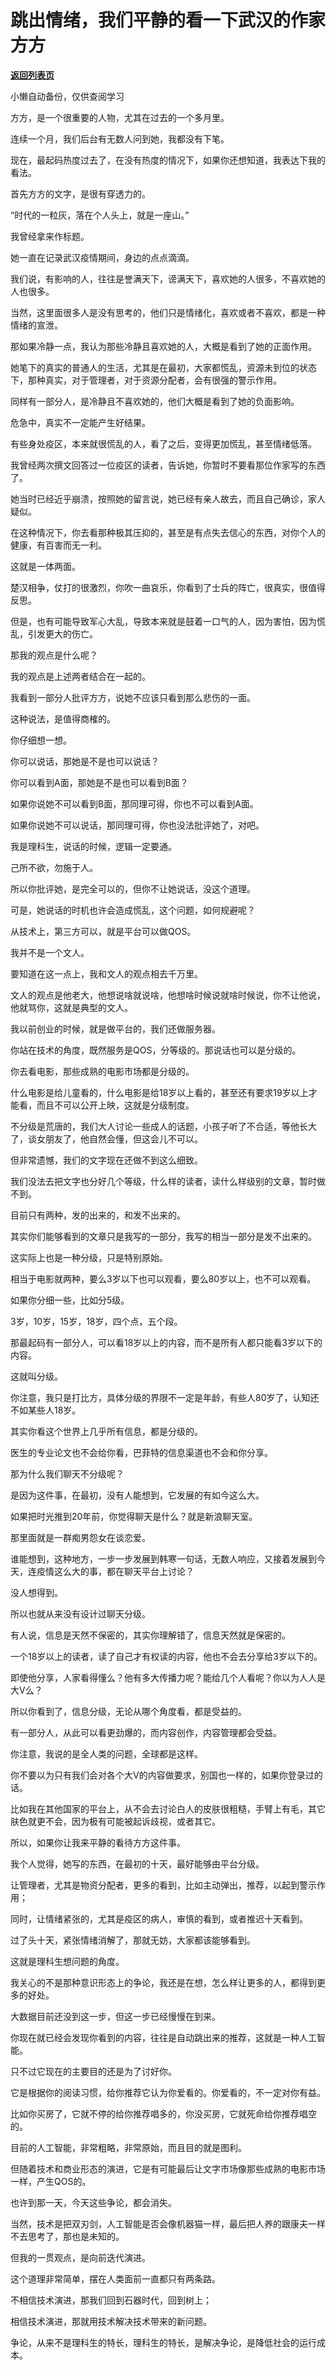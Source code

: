 # 跳出情绪，我们平静的看一下武汉的作家方方

[**返回列表页**](/gzh/记忆承载3)

小懒自动备份，仅供查阅学习

方方，是一个很重要的人物，尤其在过去的一个多月里。

  

连续一个月，我们后台有无数人问到她，我都没有下笔。

  

现在，最起码热度过去了，在没有热度的情况下，如果你还想知道，我表达下我的看法。

  

首先方方的文字，是很有穿透力的。

  

“时代的一粒灰，落在个人头上，就是一座山。”

  

我曾经拿来作标题。

  

她一直在记录武汉疫情期间，身边的点点滴滴。

  

我们说，有影响的人，往往是誉满天下，谤满天下，喜欢她的人很多，不喜欢她的人也很多。

  

当然，这里面很多人是没有思考的，他们只是情绪化，喜欢或者不喜欢，都是一种情绪的宣泄。

  

那如果冷静一点，我认为那些冷静且喜欢她的人，大概是看到了她的正面作用。

  

她笔下的真实的普通人的生活，尤其是在最初，大家都慌乱，资源未到位的状态下，那种真实，对于管理者，对于资源分配者，会有很强的警示作用。

  

同样有一部分人，是冷静且不喜欢她的，他们大概是看到了她的负面影响。

  

危急中，真实不一定能产生好结果。

  

有些身处疫区，本来就很慌乱的人，看了之后，变得更加慌乱，甚至情绪低落。

  

我曾经两次撰文回答过一位疫区的读者，告诉她，你暂时不要看那位作家写的东西了。

  

她当时已经近乎崩溃，按照她的留言说，她已经有亲人故去，而且自己确诊，家人疑似。

  

在这种情况下，你去看那种极其压抑的，甚至是有点失去信心的东西，对你个人的健康，有百害而无一利。

  

这就是一体两面。

  

楚汉相争，仗打的很激烈，你吹一曲哀乐，你看到了士兵的阵亡，很真实，很值得反思。

  

但是，也有可能导致军心大乱，导致本来就是鼓着一口气的人，因为害怕，因为慌乱，引发更大的伤亡。

  

那我的观点是什么呢？

  

我的观点是上述两者结合在一起的。

  

我看到一部分人批评方方，说她不应该只看到那么悲伤的一面。

  

这种说法，是值得商榷的。

  

你仔细想一想。

  

你可以说话，那她是不是也可以说话？

  

你可以看到A面，那她是不是也可以看到B面？

  

如果你说她不可以看到B面，那同理可得，你也不可以看到A面。

  

如果你说她不可以说话，那同理可得，你也没法批评她了，对吧。

  

我是理科生，说话的时候，逻辑一定要通。

  

己所不欲，勿施于人。

  

所以你批评她，是完全可以的，但你不让她说话，没这个道理。

  

可是，她说话的时机也许会造成慌乱，这个问题，如何规避呢？

  

从技术上，第三方可以，就是平台可以做QOS。

  

我并不是一个文人。

  

要知道在这一点上，我和文人的观点相去千万里。

  

文人的观点是他老大，他想说啥就说啥，他想啥时候说就啥时候说，你不让他说，他就骂你，这就是典型的文人。

  

我以前创业的时候，就是做平台的，我们还做服务器。

  

你站在技术的角度，既然服务是QOS，分等级的。那说话也可以是分级的。  

  

你去看电影，那些成熟的电影市场都是分级的。

  

什么电影是给儿童看的，什么电影是给18岁以上看的，甚至还有要求19岁以上才能看，而且不可以公开上映，这就是分级制度。

  

不分级是荒唐的，我们大人讨论一些成人的话题，小孩子听了不合适，等他长大了，谈女朋友了，他自然会懂，但这会儿不可以。

  

但非常遗憾，我们的文字现在还做不到这么细致。

  

我们没法去把文字也分好几个等级，什么样的读者，读什么样级别的文章，暂时做不到。

  

目前只有两种，发的出来的，和发不出来的。

  

其实你们能够看到的文章只是我写的一部分，我写的相当一部分是发不出来的。

  

这实际上也是一种分级，只是特别原始。

  

相当于电影就两种，要么3岁以下也可以观看，要么80岁以上，也不可以观看。

  

如果你分细一些，比如分5级。

  

3岁，10岁，15岁，18岁，四个点，五个段。

  

那最起码有一部分人，可以看18岁以上的内容，而不是所有人都只能看3岁以下的内容。

  

这就叫分级。

  

你注意，我只是打比方，具体分级的界限不一定是年龄，有些人80岁了，认知还不如某些人18岁。

  

其实你看这个世界上几乎所有信息，都是分级的。

  

医生的专业论文也不会给你看，巴菲特的信息渠道也不会和你分享。

  

那为什么我们聊天不分级呢？

  

是因为这件事，在最初，没有人能想到，它发展的有如今这么大。

  

如果把时光推到20年前，你觉得聊天是什么？就是新浪聊天室。

  

那里面就是一群痴男怨女在谈恋爱。

  

谁能想到，这种地方，一步一步发展到韩寒一句话，无数人响应，又接着发展到今天，连疫情这么大的事，都在聊天平台上讨论？

  

没人想得到。

  

所以也就从来没有设计过聊天分级。

  

有人说，信息是天然不保密的，其实你理解错了，信息天然就是保密的。

  

一个18岁以上的读者，读了自己才有权读的内容，他也不会去分享给3岁以下的。

  

即使他分享，人家看得懂么？他有多大传播力呢？能给几个人看呢？你以为人人是大V么？

  

所以你看到了，信息分级，无论从哪个角度看，都是受益的。

  

有一部分人，从此可以看更劲爆的，而内容创作，内容管理都会受益。

  

你注意，我说的是全人类的问题，全球都是这样。

  

你不要以为只有我们会对各个大V的内容做要求，别国也一样的，如果你登录过的话。

  

比如我在其他国家的平台上，从不会去讨论白人的皮肤很粗糙，手臂上有毛，其它肤色就更不会，因为极有可能被起诉歧视，或者其它。

  

所以，如果你让我来平静的看待方方这件事。

  

我个人觉得，她写的东西，在最初的十天，最好能够由平台分级。

  

让管理者，尤其是物资分配者，更多的看到，比如主动弹出，推荐，以起到警示作用；

同时，让情绪紧张的，尤其是疫区的病人，审慎的看到，或者推迟十天看到。

  

过了头十天，紧张情绪消解了，那就无妨，大家都该能够看到。

  

这就是理科生想问题的角度。

  

我关心的不是那种意识形态上的争论，我还是在想，怎么样让更多的人，都得到更多的好处。

  

大数据目前还没到这一步，但这一步已经慢慢在到来。

  

你现在就已经会发现你看到的内容，往往是自动跳出来的推荐，这就是一种人工智能。

  

只不过它现在的主要目的还是为了讨好你。

  

它是根据你的阅读习惯，给你推荐它认为你爱看的。你爱看的，不一定对你有益。

  

比如你买房了，它就不停的给你推荐唱多的，你没买房，它就死命给你推荐唱空的。

  

目前的人工智能，非常粗略，非常原始，而且目的就是图利。

  

但随着技术和商业形态的演进，它是有可能最后让文字市场像那些成熟的电影市场一样，产生QOS的。  

  

也许到那一天，今天这些争论，都会消失。

  

当然，技术是把双刃剑，人工智能是否会像机器猫一样，最后把人养的跟康夫一样不去思考了，那也是未知的。

  

但我的一贯观点，是向前迭代演进。

  

这个道理非常简单，摆在人类面前一直都只有两条路。

  

不相信技术演进，那我们回到石器时代，回到树上；

相信技术演进，那就用技术解决技术带来的新问题。

  

争论，从来不是理科生的特长，理科生的特长，是解决争论，是降低社会的运行成本。

